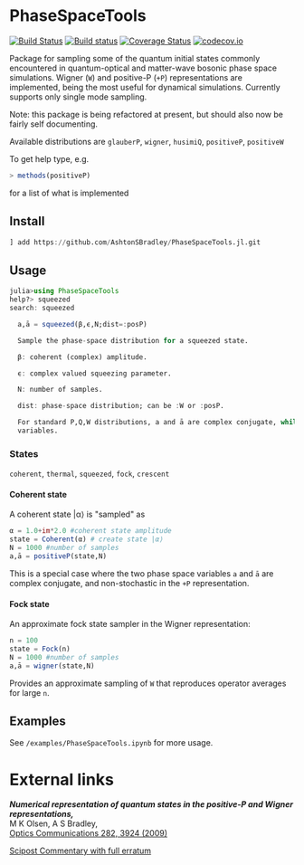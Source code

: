 # PhaseSpaceTools

[![Build Status](https://travis-ci.org/AshtonSBradley/PhaseSpaceTools.jl.svg?branch=master)](https://travis-ci.org/AshtonSBradley/PhaseSpaceTools.jl)
[![Build status](https://ci.appveyor.com/api/projects/status/t6i7kdnpffgnq6pg?svg=true)](https://ci.appveyor.com/project/AshtonSBradley/phasespacetools-jl)
[![Coverage Status](https://coveralls.io/repos/AshtonSBradley/PhaseSpaceTools.jl/badge.svg?branch=master&service=github)](https://coveralls.io/github/AshtonSBradley/PhaseSpaceTools.jl?branch=master)
[![codecov.io](http://codecov.io/github/AshtonSBradley/PhaseSpaceTools.jl/coverage.svg?branch=master)](http://codecov.io/github/AshtonSBradley/PhaseSpaceTools.jl?branch=master)

Package for sampling some of the quantum initial states commonly encountered in quantum-optical and matter-wave bosonic phase space simulations. Wigner (`W`) and positive-P (`+P`) representations are implemented, being the most useful for dynamical simulations. Currently supports only single mode sampling.

Note: this package is being refactored at present, but should also now be fairly self documenting. 

Available distributions are `glauberP`, `wigner`, `husimiQ`, `positiveP`, `positiveW`

To get help type, e.g.

```julia
> methods(positiveP)

```

for a list of what is implemented

## Install

```julia
] add https://github.com/AshtonSBradley/PhaseSpaceTools.jl.git
```

## Usage
```julia
julia>using PhaseSpaceTools
help?> squeezed
search: squeezed

  a,ā = squeezed(β,ϵ,N;dist=:posP)

  Sample the phase-space distribution for a squeezed state.

  β: coherent (complex) amplitude.

  ϵ: complex valued squeezing parameter.

  N: number of samples.

  dist: phase-space distribution; can be :W or :posP.

  For standard P,Q,W distributions, a and ā are complex conjugate, while for +P etc, a and ā are independent
  variables.
```


### States
`coherent`, `thermal`, `squeezed`, `fock`, `crescent`

#### Coherent state
A coherent state |α⟩ is "sampled" as
```julia
α = 1.0+im*2.0 #coherent state amplitude
state = Coherent(α) # create state |α⟩
N = 1000 #number of samples
a,ā = positiveP(state,N)
```
This is a special case where the two phase space variables `a` and `ā` are complex conjugate, and non-stochastic in the `+P` representation.

#### Fock state
An approximate fock state sampler in the Wigner representation:
```julia
n = 100 
state = Fock(n)  
N = 1000 #number of samples
a,ā = wigner(state,N)
```
Provides an approximate sampling of `W` that reproduces operator averages for large `n`.

## Examples

See  `/examples/PhaseSpaceTools.ipynb` for more usage.

# External links
___Numerical representation of quantum states in the positive-P and Wigner representations,___ \
M K Olsen, A S Bradley, \
[Optics Communications 282, 3924 (2009)](http://dx.doi.org/10.1016/j.optcom.2009.06.033)

[Scipost Commentary with full erratum](https://scipost.org/commentaries/10.1016/j.optcom.2009.06.033/)
